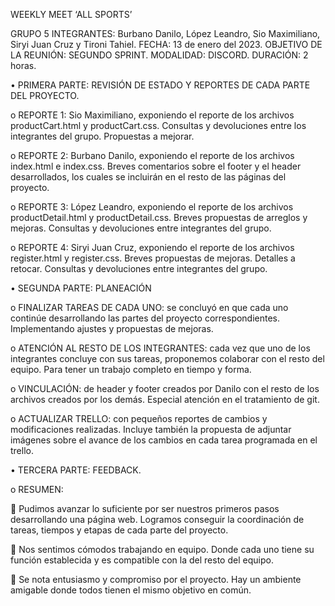 WEEKLY MEET ‘ALL SPORTS’

GRUPO 5
INTEGRANTES: Burbano Danilo, López Leandro, Sio Maximiliano, Siryi Juan Cruz y Tironi Tahiel.
FECHA: 13 de enero del 2023.
OBJETIVO DE LA REUNIÓN: SEGUNDO SPRINT.
MODALIDAD: DISCORD.
DURACIÓN: 2 horas.


•	PRIMERA PARTE: REVISIÓN DE ESTADO Y REPORTES DE CADA PARTE DEL PROYECTO.

o	REPORTE 1: Sio Maximiliano, exponiendo el reporte de los archivos productCart.html y productCart.css. Consultas y devoluciones entre los integrantes del grupo. Propuestas a mejorar.

o	REPORTE 2: Burbano Danilo, exponiendo el reporte de los archivos index.html e index.css. Breves comentarios sobre el footer y el header desarrollados, los cuales se incluirán en el resto de las páginas del proyecto.

o	REPORTE 3: López Leandro, exponiendo el reporte de los archivos productDetail.html y productDetail.css. Breves propuestas de arreglos y mejoras. Consultas y devoluciones entre integrantes del grupo.

o	REPORTE 4: Siryi Juan Cruz, exponiendo el reporte de los archivos register.html y register.css. Breves propuestas de mejoras. Detalles a retocar. Consultas y devoluciones entre integrantes del grupo.

•	SEGUNDA PARTE: PLANEACIÓN

o	FINALIZAR TAREAS DE CADA UNO: se concluyó en que cada uno continúe desarrollando las partes del proyecto correspondientes. Implementando ajustes y propuestas de mejoras. 

o	ATENCIÓN AL RESTO DE LOS INTEGRANTES: cada vez que uno de los integrantes concluye con sus tareas, proponemos colaborar con el resto del equipo. Para tener un trabajo completo en tiempo y forma.

o	VINCULACIÓN: de header y footer creados por Danilo con el resto de los archivos creados por los demás. Especial atención en el tratamiento de git.

o	ACTUALIZAR TRELLO: con pequeños reportes de cambios y modificaciones realizadas. Incluye también la propuesta de adjuntar imágenes sobre el avance de los cambios en cada tarea programada en el trello. 


•	TERCERA PARTE: FEEDBACK.

o	RESUMEN: 

	Pudimos avanzar lo suficiente por ser nuestros primeros pasos desarrollando una página web. Logramos conseguir la coordinación de tareas, tiempos y etapas de cada parte del proyecto. 

	Nos sentimos cómodos trabajando en equipo. Donde cada uno tiene su función establecida y es compatible con la del resto del equipo.

	Se nota entusiasmo y compromiso por el proyecto. Hay un ambiente amigable donde todos tienen el mismo objetivo en común.
